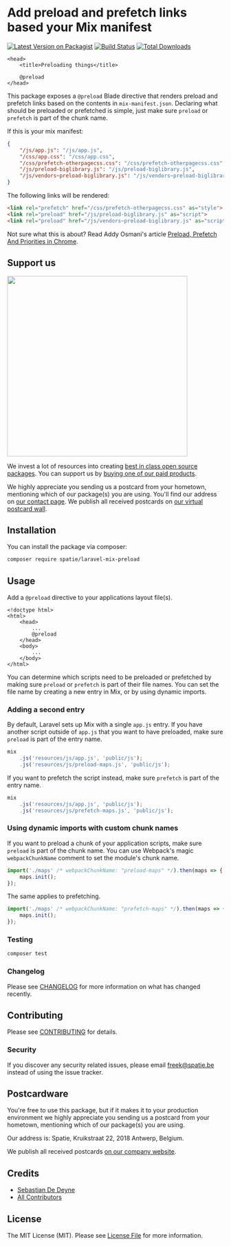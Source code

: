 # Add preload and prefetch links based your Mix manifest

[![Latest Version on Packagist](https://img.shields.io/packagist/v/spatie/laravel-mix-preload.svg?style=flat-square)](https://packagist.org/packages/spatie/laravel-mix-preload)
[![Build Status](https://img.shields.io/travis/spatie/laravel-mix-preload/master.svg?style=flat-square)](https://travis-ci.org/spatie/laravel-mix-preload)
[![Total Downloads](https://img.shields.io/packagist/dt/spatie/laravel-mix-preload.svg?style=flat-square)](https://packagist.org/packages/spatie/laravel-mix-preload)

```blade
<head>
    <title>Preloading things</title>

    @preload
</head>
```

This package exposes a `@preload` Blade directive that renders preload and prefetch links based on the contents in `mix-manifest.json`. Declaring what should be preloaded or prefetched is simple, just make sure `preload` or `prefetch` is part of the chunk name.

If this is your mix manifest:

```json
{
    "/js/app.js": "/js/app.js",
    "/css/app.css": "/css/app.css",
    "/css/prefetch-otherpagecss.css": "/css/prefetch-otherpagecss.css",
    "/js/preload-biglibrary.js": "/js/preload-biglibrary.js",
    "/js/vendors~preload-biglibrary.js": "/js/vendors~preload-biglibrary.js"
}
```

The following links will be rendered:

```html
<link rel="prefetch" href="/css/prefetch-otherpagecss.css" as="style">
<link rel="preload" href="/js/preload-biglibrary.js" as="script">
<link rel="preload" href="/js/vendors~preload-biglibrary.js" as="script">
```

Not sure what this is about? Read Addy Osmani's article [Preload, Prefetch And Priorities in Chrome](https://medium.com/reloading/preload-prefetch-and-priorities-in-chrome-776165961bbf).

## Support us

[<img src="https://github-ads.s3.eu-central-1.amazonaws.com/laravel-mix-preload.jpg?t=1" width="419px" />](https://spatie.be/github-ad-click/laravel-mix-preload)

We invest a lot of resources into creating [best in class open source packages](https://spatie.be/open-source). You can support us by [buying one of our paid products](https://spatie.be/open-source/support-us).

We highly appreciate you sending us a postcard from your hometown, mentioning which of our package(s) you are using. You'll find our address on [our contact page](https://spatie.be/about-us). We publish all received postcards on [our virtual postcard wall](https://spatie.be/open-source/postcards).

## Installation

You can install the package via composer:

```bash
composer require spatie/laravel-mix-preload
```

## Usage

Add a `@preload` directive to your applications layout file(s).

```blade
<!doctype html>
<html>
    <head>
        ...
        @preload
    </head>
    <body>
        ...
    </body>
</html>
```

You can determine which scripts need to be preloaded or prefetched by making sure `preload` or `prefetch` is part of their file names. You can set the file name by creating a new entry in Mix, or by using dynamic imports.

### Adding a second entry

By default, Laravel sets up Mix with a single `app.js` entry. If you have another script outside of `app.js` that you want to have preloaded, make sure `preload` is part of the entry name.

```js
mix
    .js('resources/js/app.js', 'public/js');
    .js('resources/js/preload-maps.js', 'public/js');
```

If you want to prefetch the script instead, make sure `prefetch` is part of the entry name.

```js
mix
    .js('resources/js/app.js', 'public/js');
    .js('resources/js/prefetch-maps.js', 'public/js');
```

### Using dynamic imports with custom chunk names

If you want to preload a chunk of your application scripts, make sure `preload` is part of the chunk name. You can use Webpack's magic `webpackChunkName` comment to set the module's chunk name.

```js
import('./maps' /* webpackChunkName: "preload-maps" */).then(maps => {
    maps.init();
});
```

The same applies to prefetching.

```js
import('./maps' /* webpackChunkName: "prefetch-maps" */).then(maps => {
    maps.init();
});
```

### Testing

``` bash
composer test
```

### Changelog

Please see [CHANGELOG](CHANGELOG.md) for more information on what has changed recently.

## Contributing

Please see [CONTRIBUTING](CONTRIBUTING.md) for details.

### Security

If you discover any security related issues, please email freek@spatie.be instead of using the issue tracker.

## Postcardware

You're free to use this package, but if it makes it to your production environment we highly appreciate you sending us a postcard from your hometown, mentioning which of our package(s) you are using.

Our address is: Spatie, Kruikstraat 22, 2018 Antwerp, Belgium.

We publish all received postcards [on our company website](https://spatie.be/en/opensource/postcards).

## Credits

- [Sebastian De Deyne](https://github.com/sebastiandedeyne)
- [All Contributors](../../contributors)

## License

The MIT License (MIT). Please see [License File](LICENSE.md) for more information.
